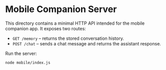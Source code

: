 # Mobile Companion Server

This directory contains a minimal HTTP API intended for the mobile companion app.
It exposes two routes:

- `GET /memory` – returns the stored conversation history.
- `POST /chat` – sends a chat message and returns the assistant response.

Run the server:

```bash
node mobile/index.js
```
